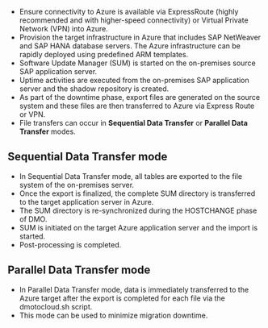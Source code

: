 - Ensure connectivity to Azure is available via ExpressRoute (highly recommended and with higher-speed connectivity) or Virtual Private Network (VPN) into Azure.
- Provision the target infrastructure in Azure that includes SAP NetWeaver and SAP HANA database servers. The Azure infrastructure can be rapidly deployed using predefined ARM templates.
- Software Update Manager (SUM) is started on the on-premises source SAP application server.
- Uptime activities are executed from the on-premises SAP application server and the shadow repository is created.
- As part of the downtime phase, export files are generated on the source system and these files are then transferred to Azure via Express Route or VPN.
- File transfers can occur in **Sequential Data Transfer** or **Parallel Data Transfer** modes.

## Sequential Data Transfer mode

- In Sequential Data Transfer mode, all tables are exported to the file system of the on-premises server.
- Once the export is finalized, the complete SUM directory is transferred to the target application server in Azure.
- The SUM directory is re-synchronized during the HOSTCHANGE phase of DMO.
- SUM is initiated on the target Azure application server and the import is started.
- Post-processing is completed.

## Parallel Data Transfer mode

- In Parallel Data Transfer mode, data is immediately transferred to the Azure target after the export is completed for each file via the dmotocloud.sh script.
- This mode can be used to minimize migration downtime.
